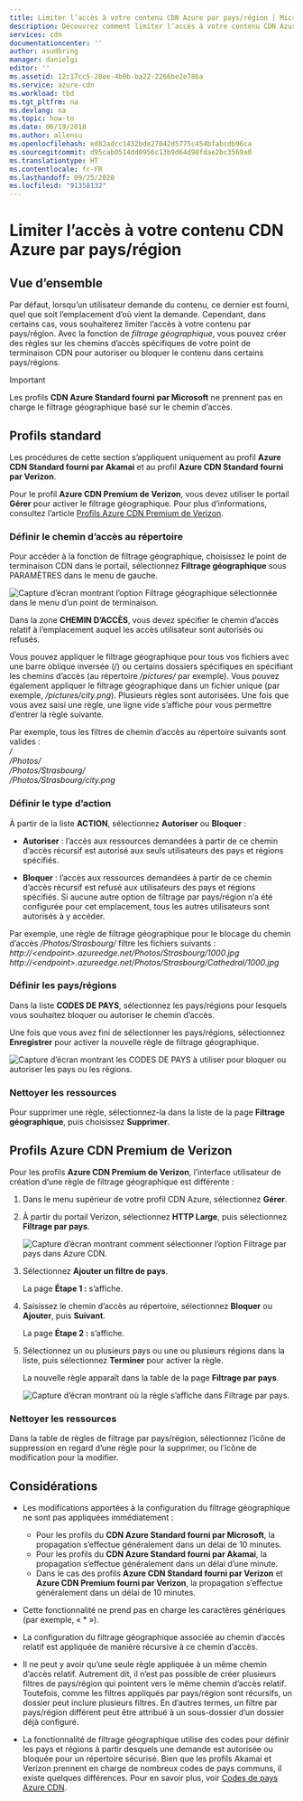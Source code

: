 ```yaml
---
title: Limiter l’accès à votre contenu CDN Azure par pays/région | Microsoft Docs
description: Découvrez comment limiter l’accès à votre contenu CDN Azure par pays/région, par le biais de la fonctionnalité de filtrage géographique.
services: cdn
documentationcenter: ''
author: asudbring
manager: danielgi
editor: ''
ms.assetid: 12c17cc5-28ee-4b0b-ba22-2266be2e786a
ms.service: azure-cdn
ms.workload: tbd
ms.tgt_pltfrm: na
ms.devlang: na
ms.topic: how-to
ms.date: 06/19/2018
ms.author: allensu
ms.openlocfilehash: ed82adcc1432bde27042d5775c454bfabcdb96ca
ms.sourcegitcommit: d95cab0514dd0956c13b9d64d98fdae2bc3569a0
ms.translationtype: HT
ms.contentlocale: fr-FR
ms.lasthandoff: 09/25/2020
ms.locfileid: "91358132"
---
```

# <a name="restrict-azure-cdn-content-by-countryregion"></a>Limiter l’accès à votre contenu CDN Azure par pays/région

## <a name="overview"></a>Vue d’ensemble
Par défaut, lorsqu’un utilisateur demande du contenu, ce dernier est fourni, quel que soit l’emplacement d’où vient la demande. Cependant, dans certains cas, vous souhaiterez limiter l’accès à votre contenu par pays/région. Avec la fonction de *filtrage géographique*, vous pouvez créer des règles sur les chemins d’accès spécifiques de votre point de terminaison CDN pour autoriser ou bloquer le contenu dans certains pays/régions.

> [!IMPORTANT]
> Les profils **CDN Azure Standard fourni par Microsoft** ne prennent pas en charge le filtrage géographique basé sur le chemin d’accès.
> 

## <a name="standard-profiles"></a>Profils standard
Les procédures de cette section s’appliquent uniquement au profil **Azure CDN Standard fourni par Akamai** et au profil **Azure CDN Standard fourni par Verizon**. 

Pour le profil **Azure CDN Premium de Verizon**, vous devez utiliser le portail **Gérer** pour activer le filtrage géographique. Pour plus d’informations, consultez l’article [Profils Azure CDN Premium de Verizon](#azure-cdn-premium-from-verizon-profiles).

### <a name="define-the-directory-path"></a>Définir le chemin d’accès au répertoire
Pour accéder à la fonction de filtrage géographique, choisissez le point de terminaison CDN dans le portail, sélectionnez **Filtrage géographique** sous PARAMÈTRES dans le menu de gauche. 

![Capture d’écran montrant l’option Filtrage géographique sélectionnée dans le menu d’un point de terminaison.](./media/cdn-filtering/cdn-geo-filtering-standard.png)

Dans la zone **CHEMIN D’ACCÈS**, vous devez spécifier le chemin d’accès relatif à l’emplacement auquel les accès utilisateur sont autorisés ou refusés. 

Vous pouvez appliquer le filtrage géographique pour tous vos fichiers avec une barre oblique inversée (/) ou certains dossiers spécifiques en spécifiant les chemins d’accès (au répertoire */pictures/* par exemple). Vous pouvez également appliquer le filtrage géographique dans un fichier unique (par exemple, */pictures/city.png*). Plusieurs règles sont autorisées. Une fois que vous avez saisi une règle, une ligne vide s’affiche pour vous permettre d’entrer la règle suivante.

Par exemple, tous les filtres de chemin d’accès au répertoire suivants sont valides :   
*/*                                 
*/Photos/*      
*/Photos/Strasbourg/*      
*/Photos/Strasbourg/city.png*

### <a name="define-the-type-of-action"></a>Définir le type d’action

À partir de la liste **ACTION**, sélectionnez **Autoriser** ou **Bloquer** : 

- **Autoriser** : l’accès aux ressources demandées à partir de ce chemin d’accès récursif est autorisé aux seuls utilisateurs des pays et régions spécifiés.

- **Bloquer** : l’accès aux ressources demandées à partir de ce chemin d’accès récursif est refusé aux utilisateurs des pays et régions spécifiés. Si aucune autre option de filtrage par pays/région n’a été configurée pour cet emplacement, tous les autres utilisateurs sont autorisés à y accéder.

Par exemple, une règle de filtrage géographique pour le blocage du chemin d’accès */Photos/Strasbourg/* filtre les fichiers suivants :     
*http:\//\<endpoint>.azureedge.net/Photos/Strasbourg/1000.jpg*
*http:\//\<endpoint>.azureedge.net/Photos/Strasbourg/Cathedral/1000.jpg*

### <a name="define-the-countriesregions"></a>Définir les pays/régions
Dans la liste **CODES DE PAYS**, sélectionnez les pays/régions pour lesquels vous souhaitez bloquer ou autoriser le chemin d’accès. 

Une fois que vous avez fini de sélectionner les pays/régions, sélectionnez **Enregistrer** pour activer la nouvelle règle de filtrage géographique. 

![Capture d’écran montrant les CODES DE PAYS à utiliser pour bloquer ou autoriser les pays ou les régions.](./media/cdn-filtering/cdn-geo-filtering-rules.png)

### <a name="clean-up-resources"></a>Nettoyer les ressources
Pour supprimer une règle, sélectionnez-la dans la liste de la page **Filtrage géographique**, puis choisissez **Supprimer**.

## <a name="azure-cdn-premium-from-verizon-profiles"></a>Profils Azure CDN Premium de Verizon
Pour les profils **Azure CDN Premium de Verizon**, l’interface utilisateur de création d’une règle de filtrage géographique est différente :

1. Dans le menu supérieur de votre profil CDN Azure, sélectionnez **Gérer**.

2. À partir du portail Verizon, sélectionnez **HTTP Large**, puis sélectionnez **Filtrage par pays**.

    ![Capture d’écran montrant comment sélectionner l’option Filtrage par pays dans Azure CDN.](./media/cdn-filtering/cdn-geo-filtering-premium.png)

3. Sélectionnez **Ajouter un filtre de pays**.

    La page **Étape 1 :** s’affiche.

4. Saisissez le chemin d’accès au répertoire, sélectionnez **Bloquer** ou **Ajouter**, puis **Suivant**.

    La page **Étape 2 :** s’affiche. 

5. Sélectionnez un ou plusieurs pays ou une ou plusieurs régions dans la liste, puis sélectionnez **Terminer** pour activer la règle. 
    
    La nouvelle règle apparaît dans la table de la page **Filtrage par pays**.

    ![Capture d’écran montrant où la règle s’affiche dans Filtrage par pays.](./media/cdn-filtering/cdn-geo-filtering-premium-rules.png)

### <a name="clean-up-resources"></a>Nettoyer les ressources
Dans la table de règles de filtrage par pays/région, sélectionnez l’icône de suppression en regard d’une règle pour la supprimer, ou l’icône de modification pour la modifier.

## <a name="considerations"></a>Considérations
* Les modifications apportées à la configuration du filtrage géographique ne sont pas appliquées immédiatement :
   * Pour les profils du **CDN Azure Standard fourni par Microsoft**, la propagation s’effectue généralement dans un délai de 10 minutes. 
   * Pour les profils du **CDN Azure Standard fourni par Akamai**, la propagation s’effectue généralement dans un délai d’une minute. 
   * Dans le cas des profils **Azure CDN Standard fourni par Verizon** et **Azure CDN Premium fourni par Verizon**, la propagation s’effectue généralement dans un délai de 10 minutes. 
 
* Cette fonctionnalité ne prend pas en charge les caractères génériques (par exemple, « * »).

* La configuration du filtrage géographique associée au chemin d’accès relatif est appliquée de manière récursive à ce chemin d’accès.

* Il ne peut y avoir qu’une seule règle appliquée à un même chemin d’accès relatif. Autrement dit, il n’est pas possible de créer plusieurs filtres de pays/région qui pointent vers le même chemin d’accès relatif. Toutefois, comme les filtres appliqués par pays/région sont récursifs, un dossier peut inclure plusieurs filtres. En d’autres termes, un filtre par pays/région différent peut être attribué à un sous-dossier d’un dossier déjà configuré.

* La fonctionnalité de filtrage géographique utilise des codes pour définir les pays et régions à partir desquels une demande est autorisée ou bloquée pour un répertoire sécurisé. Bien que les profils Akamai et Verizon prennent en charge de nombreux codes de pays communs, il existe quelques différences. Pour en savoir plus, voir [Codes de pays Azure CDN](/previous-versions/azure/mt761717(v=azure.100)). 

